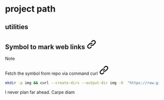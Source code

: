 # project path

## utilities

## Symbol to mark web links [![alt text][1]](./README.md)

>[!NOTE]
>Fetch the symbol from repo via command curl [![alt text][1]](./README.md)
<!-- keep the format -->
```bash
mkdir -p img && curl --create-dirs --output-dir img -O  "https://raw.githubusercontent.com/MathiasStadler/link_symbol_svg/refs/heads/main/link_symbol.svg"
```
<!-- keep the format -->
I never plan far ahead. Carpe diam

<!-- Link sign - Don't Found a better way :-( - You know a better method? - send me a email -->
[1]: ./img/link_symbol.svg
<!-- keep the format -->